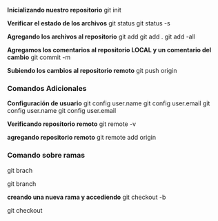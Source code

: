 **Inicializando nuestro repositorio**
git init

**Verificar el estado de los archivos**
git status
git status -s

**Agregando los archivos al repositorio**
git add <nombrearchivo>
git add .
git add -all

**Agregamos los comentarios al repositorio LOCAL y un comentario del cambio**
git commit -m <comentario>

**Subiendo los cambios al repositorio remoto**
git push origin <ramaprincipal>

### Comandos Adicionales
**Configuración de usuario**
git config user.name
git config user.email
git config user.name <usuariogithub>
git config user.email <emailgithub>

**Verificando repositorio remoto**
git remote -v

**agregando repositorio remoto**
git remote add origin <enlacerepositoriogithub>

### Comando sobre ramas

git brach

git branch <nuevarama>

**creando una nueva rama y accediendo**
git checkout -b <nuevarama>

git checkout <rama>